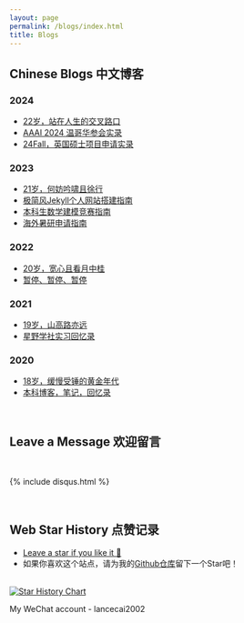 ```yaml
---
layout: page
permalink: /blogs/index.html
title: Blogs
---
```


## Chinese Blogs 中文博客

### 2024

- [22岁，站在人生的交叉路口](https://yituoren.github.io/blogs/22yrs)
- [AAAI 2024 温哥华参会实录](https://yituoren.github.io/blogs/aaai-24/)
- [24Fall，英国硕士项目申请实录](https://yituoren.github.io/blogs/24fall/)

### 2023

- [21岁，何妨吟啸且徐行](https://yituoren.github.io/blogs/21yrs)<br>
- [极简风Jekyll个人网站搭建指南](https://yituoren.github.io/blogs/web)<br>
- [本科生数学建模竞赛指南](https://yituoren.github.io/blogs/team2023)<br>
- [海外暑研申请指南](https://yituoren.github.io/blogs/summer-res)<br>

### 2022

- [20岁，宽心且看月中桂](https://yituoren.github.io/blogs/20yrs)<br>
- [暂停、暂停、暂停](https://yituoren.github.io/blogs/stop/)

### 2021

- [19岁，山高路亦远](https://yituoren.github.io/blogs/19yrs)<br>
- [星野学社实习回忆录](https://yituoren.github.io/blogs/star)

### 2020

- [18岁，缓慢受锤的黄金年代](https://yituoren.github.io/blogs/18yrs)<br>
- [本科博客，笔记，回忆录](https://mieclance.club/)

<br>

## Leave a Message 欢迎留言

<br>

{% include disqus.html %} 

<br>

## Web Star History 点赞记录

- [Leave a star if you like it 🥰](https://github.com/GuangLun2000/GuangLun2000.github.io) 
- 如果你喜欢这个站点，请为我的[Github仓库](https://github.com/GuangLun2000/GuangLun2000.github.io)留下一个Star吧！

<br>[![Star History Chart](https://api.star-history.com/svg?repos=GuangLun2000/GuangLun2000.github.io&type=Date)](https://star-history.com/#GuangLun2000/GuangLun2000.github.io&Date)

My WeChat account - lancecai2002

<br>
